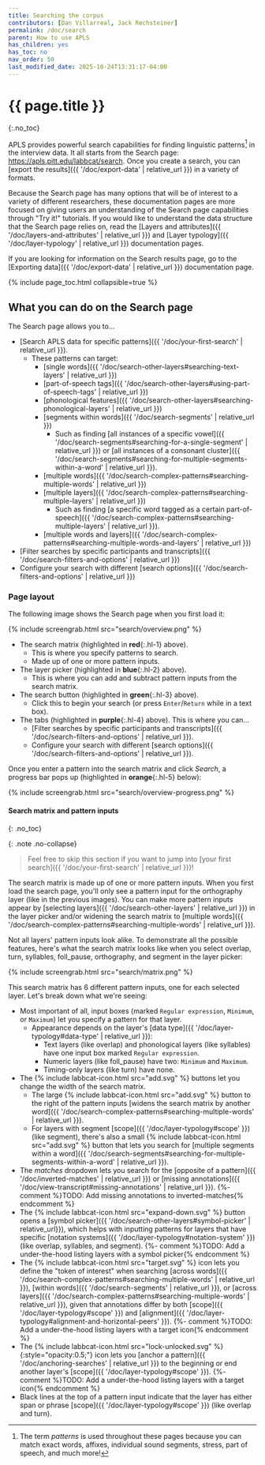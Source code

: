 ```yaml
---
title: Searching the corpus 
contributors: [Dan Villarreal, Jack Rechsteiner]
permalink: /doc/search
parent: How to use APLS
has_children: yes
has_toc: no
nav_order: 50
last_modified_date: 2025-10-24T13:31:17-04:00
---
```


# {{ page.title }}
{:.no_toc}

<!-- 
can generally use more screengrabs throughout (probably after the new UI is live)
also the deictic descriptions of certain features will have to be updated once the new UI is live
-->

APLS provides powerful search capabilities for finding linguistic patterns[^patterns] in the interview data.
It all starts from the <span class="apls-page">Search</span> page: <https://apls.pitt.edu/labbcat/search>.
Once you create a search, you can [export the results]({{ '/doc/export-data' | relative_url }}) in a variety of formats.

[^patterns]: The term _patterns_ is used throughout these pages because you can match exact words, affixes, individual sound segments, stress, part of speech, and much more!

Because the <span class="apls-page">Search</span> page has many options that will be of interest to a variety of different researchers, these documentation pages are more focused on giving users an understanding of the <span class="apls-page">Search</span> page capabilities through "Try it!" tutorials.
If you would like to understand the data structure that the <span class="apls-page">Search</span> page relies on, read the [Layers and attributes]({{ '/doc/layers-and-attributes' | relative_url }}) and [Layer typology]({{ '/doc/layer-typology' | relative_url }}) documentation pages.

If you are looking for information on the <span class="apls-page">Search results</span> page, go to the [Exporting data]({{ '/doc/export-data' | relative_url }}) documentation page.

{% include page_toc.html collapsible=true %}

## What you can do on the <span class="apls-page">Search</span> page

The <span class="apls-page">Search</span> page allows you to...
- [Search APLS data for specific patterns]({{ '/doc/your-first-search' | relative_url }}).
  - These patterns can target: 
    - [single words]({{ '/doc/search-other-layers#searching-text-layers' | relative_url }})
    - [part-of-speech tags]({{ '/doc/search-other-layers#using-part-of-speech-tags' | relative_url }})
    - [phonological features]({{ '/doc/search-other-layers#searching-phonological-layers' | relative_url }})
    - [segments within words]({{ '/doc/search-segments' | relative_url }})
      - Such as finding [all instances of a specific vowel]({{ '/doc/search-segments#searching-for-a-single-segment' | relative_url }}) or [all instances of a consonant cluster]({{ '/doc/search-segments#searching-for-multiple-segments-within-a-word' | relative_url }}).
    - [multiple words]({{ '/doc/search-complex-patterns#searching-multiple-words' | relative_url }})
    - [multiple layers]({{ '/doc/search-complex-patterns#searching-multiple-layers' | relative_url }})
      - Such as finding [a specific word tagged as a certain part-of-speech]({{ '/doc/search-complex-patterns#searching-multiple-layers' | relative_url }}).
    - [multiple words and layers]({{ '/doc/search-complex-patterns#searching-multiple-words-and-layers' | relative_url }})
- [Filter searches by specific participants and transcripts]({{ '/doc/search-filters-and-options' | relative_url }})
- Configure your search with different [search options]({{ '/doc/search-filters-and-options' | relative_url }})

<!-- 
I have two notes that I *think* are possible ideas for the search gallery that will go on this page?
1. searching orthography for matches of `.*ing` and part_of_speech for non-matches of `VBG`
2. searching orthography for matches of `.*a.*` and phonemes for non-matches of `.*[1@Q\$\{#].*`
these could also go on the "Searching complex patterns" page but that already has a lot of try-its
-->

### Page layout

The following image shows the <span class="apls-page">Search</span> page when you first load it:

{% include screengrab.html src="search/overview.png" %}

- The <span class="keyterm">search matrix</span> (highlighted in **red**{:.hl-1} above).
  - This is where you specify patterns to search.
  - Made up of one or more <span class="keyterm">pattern inputs</span>.
- The <span class="keyterm">layer picker</span> (highlighted in **blue**{:.hl-2} above).
  - This is where you can add and subtract pattern inputs from the search matrix.
- The <span class="keyterm">search button</span> (highlighted in **green**{:.hl-3} above).
  - Click this to begin your search (or press `Enter`/`Return` while in a text box).
- The <span class="keyterm">tabs</span> (highlighted in **purple**{:.hl-4} above). This is where you can...
  - [Filter searches by specific participants and transcripts]({{ '/doc/search-filters-and-options' | relative_url }}).
  - Configure your search with different [search options]({{ '/doc/search-filters-and-options' | relative_url }}).

Once you enter a pattern into the search matrix and click _Search_, a <span class="keyterm">progress bar</span> pops up (highlighted in **orange**{:.hl-5} below):

{% include screengrab.html src="search/overview-progress.png" %}

#### Search matrix and pattern inputs
{: .no_toc}

{: .note .no-collapse}
> Feel free to skip this section if you want to jump into [your first search]({{ '/doc/your-first-search' | relative_url }})!

The search matrix is made up of one or more <span class="keyterm">pattern inputs</span>.
When you first load the search page, you'll only see a pattern input for the <span class="layer">orthography</span> layer (like in the previous images).
You can make more pattern inputs appear by [selecting layers]({{ '/doc/search-other-layers' | relative_url }}) in the layer picker and/or widening the search matrix to [multiple words]({{ '/doc/search-complex-patterns#searching-multiple-words' | relative_url }}).

Not all layers' pattern inputs look alike.
To demonstrate all the possible features, here's what the search matrix looks like when you select <span class="layer">overlap</span>, <span class="layer">turn</span>, <span class="layer">syllables</span>, <span class="layer">foll_pause</span>, <span class="layer">orthography</span>, and <span class="layer">segment</span> in the layer picker:

{% include screengrab.html src="search/matrix.png" %}

This search matrix has 6 different pattern inputs, one for each selected layer.
Let's break down what we're seeing:

- Most important of all, <span class="keyterm">input boxes</span> (marked `Regular expression`, `Minimum`, or `Maximum`) let you specify a pattern for that layer.
  - Appearance depends on the layer's [data type]({{ '/doc/layer-typology#data-type' | relative_url }}):
    - Text layers (like <span class="layer">overlap</span>) and phonological layers (like <span class="layer">syllables</span>) have one input box marked `Regular expression`.
    - Numeric layers (like <span class="layer">foll_pause</span>) have two: `Minimum` and `Maximum`.
    - Timing-only layers (like <span class="layer">turn</span>) have none.
- The {% include labbcat-icon.html src="add.svg" %} buttons let you change the width of the search matrix.
  - The large {% include labbcat-icon.html src="add.svg" %} button to the right of the pattern inputs [widens the search matrix by another word]({{ '/doc/search-complex-patterns#searching-multiple-words' | relative_url }}).
  - For layers with segment [scope]({{ '/doc/layer-typology#scope' }}) (like <span class="layer">segment</span>), there's also a small {% include labbcat-icon.html src="add.svg" %} button that lets you search for [multiple segments within a word]({{ '/doc/search-segments#searching-for-multiple-segments-within-a-word' | relative_url }}).
- The _matches_ dropdown lets you search for the [opposite of a pattern]({{ '/doc/inverted-matches' | relative_url }}) or [missing annotations]({{ '/doc/view-transcript#missing-annotations' | relative_url }}).
  {%- comment %}TODO: Add missing annotations to inverted-matches{% endcomment %}
- The {% include labbcat-icon.html src="expand-down.svg" %} button opens a [symbol picker]({{ '/doc/search-other-layers#symbol-picker' | relative_url}}), which helps with inputting patterns for layers that have specific [notation systems]({{ '/doc/layer-typology#notation-system' }}) (like <span class="layer">overlap</span>, <span class="layer">syllables</span>, and <span class="layer">segment</span>).
  {%- comment %}TODO: Add a under-the-hood listing layers with a symbol picker{% endcomment %}
- The {% include labbcat-icon.html src="target.svg" %} icon lets you define the "token of interest" when searching [across words]({{ '/doc/search-complex-patterns#searching-multiple-words' | relative_url }}), [within words]({{ '/doc/search-segments' | relative_url }}), or [across layers]({{ '/doc/search-complex-patterns#searching-multiple-words' | relative_url }}), given that annotations differ by both [scope]({{ '/doc/layer-typology#scope' }}) and [alignment]({{ '/doc/layer-typology#alignment-and-horizontal-peers' }}).
  {%- comment %}TODO: Add a under-the-hood listing layers with a target icon{% endcomment %}
- The {% include labbcat-icon.html src="lock-unlocked.svg" %}{:style="opacity:0.5;"} icon lets you [anchor a pattern]({{ '/doc/anchoring-searches' | relative_url }}) to the beginning or end another layer's [scope]({{ '/doc/layer-typology#scope' }}).
  {%- comment %}TODO: Add a under-the-hood listing layers with a target icon{% endcomment %}
- Black lines at the top of a pattern input indicate that the layer has either span or phrase [scope]({{ '/doc/layer-typology#scope' }}) (like <span class="layer">overlap</span> and <span class="layer">turn</span>).
